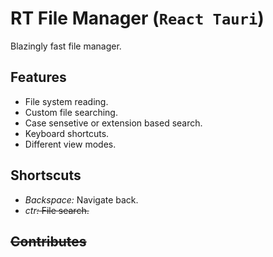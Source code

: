 # RT File Manager (`React Tauri`)

Blazingly fast file manager.

## Features

- File system reading.
- Custom file searching.
- Case sensetive or extension based search.
- Keyboard shortcuts.
- Different view modes.


## Shortscuts

- *Backspace:* Navigate back.
- *ctr<s>:* File search.

## Contributes
